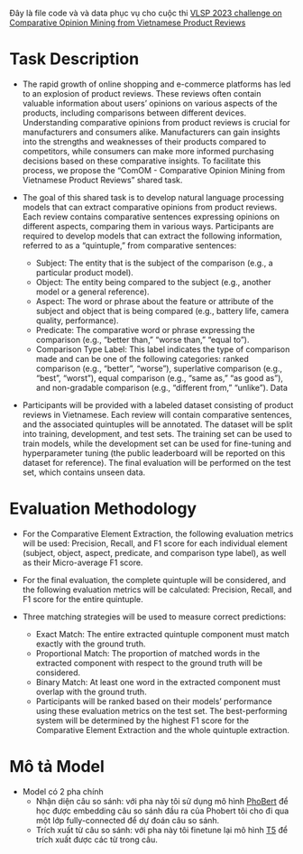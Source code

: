 Đây là file code và và data phục vụ cho cuộc thi [VLSP 2023 challenge on Comparative Opinion Mining from Vietnamese Product Reviews](https://vlsp.org.vn/vlsp2023/eval/comon)
# Task Description

- The rapid growth of online shopping and e-commerce platforms has led to an explosion of product reviews. These reviews often contain valuable information about users’ opinions on various aspects of the products, including comparisons between different devices. Understanding comparative opinions from product reviews is crucial for manufacturers and consumers alike. Manufacturers can gain insights into the strengths and weaknesses of their products compared to competitors, while consumers can make more informed purchasing decisions based on these comparative insights. To facilitate this process, we propose the “ComOM - Comparative Opinion Mining from Vietnamese Product Reviews” shared task.

- The goal of this shared task is to develop natural language processing models that can extract comparative opinions from product reviews. Each review contains comparative sentences expressing opinions on different aspects, comparing them in various ways. Participants are required to develop models that can extract the following information, referred to as a “quintuple,” from comparative sentences:

  + Subject: The entity that is the subject of the comparison (e.g., a particular product model).
  + Object: The entity being compared to the subject (e.g., another model or a general reference).
  + Aspect: The word or phrase about the feature or attribute of the subject and object that is being compared (e.g., battery life, camera quality, performance).
  + Predicate: The comparative word or phrase expressing the comparison (e.g., “better than,” “worse than,” “equal to”).
  + Comparison Type Label: This label indicates the type of comparison made and can be one of the following categories: ranked comparison (e.g., “better”, “worse”), superlative comparison (e.g., “best”, “worst”), equal comparison (e.g., “same as,” “as good as”), and non-gradable comparison (e.g., “different from,” “unlike”).
Data

- Participants will be provided with a labeled dataset consisting of product reviews in Vietnamese. Each review will contain comparative sentences, and the associated quintuples will be annotated. The dataset will be split into training, development, and test sets. The training set can be used to train models, while the development set can be used for fine-tuning and hyperparameter tuning (the public leaderboard will be reported on this dataset for reference). The final evaluation will be performed on the test set, which contains unseen data.

# Evaluation Methodology
- For the Comparative Element Extraction, the following evaluation metrics will be used: Precision, Recall, and F1 score for each individual element (subject, object, aspect, predicate, and comparison type label), as well as their Micro-average F1 score.

- For the final evaluation, the complete quintuple will be considered, and the following evaluation metrics will be calculated: Precision, Recall, and F1 score for the entire quintuple.

- Three matching strategies will be used to measure correct predictions:

  + Exact Match: The entire extracted quintuple component must match exactly with the ground truth.
  + Proportional Match: The proportion of matched words in the extracted component with respect to the ground truth will be considered.
  + Binary Match: At least one word in the extracted component must overlap with the ground truth.
  + Participants will be ranked based on their models’ performance using these evaluation metrics on the test set. The best-performing system will be determined by the highest F1 score for the Comparative Element Extraction and the whole quintuple extraction.

# Mô tả Model
- Model có 2 pha chính
  + Nhận diện câu so sánh: với pha này tôi sử dụng mô hình [PhoBert](https://github.com/VinAIResearch/PhoBERT) để học được embedding câu so sánh đầu ra của Phobert tôi cho đi qua một lớp fully-connected để dự đoán câu so sánh.
  + Trích xuất từ câu so sánh: với pha này tôi finetune lại mô hình [T5](https://huggingface.co/docs/transformers/en/model_doc/t5) để trích xuất được các từ trong câu.
  
